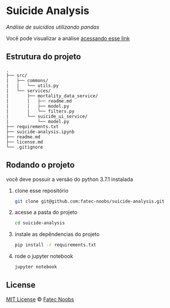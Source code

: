 # Suicide Analysis 

*Análise de suicídios utilizando pandas*

Você pode visualizar a análise [acessando esse link](https://fatec-noobs.github.io/suicide_analysis/)


## Estrutura do projeto

    .
    ├── src/
    |   ├── commons/
    |   |   └── utils.py
    |   └── services/
    |       ├── mortality_data_service/
    |       |   ├── readme.md
    |       |   ├── model.py
    |       |   └── filters.py
    |       └── suicide_ui_service/
    |           └── model.py
    ├── requirements.txt
    ├── suicide-analysis.ipynb
    ├── readme.md
    ├── license.md
    └── .gitignore
    
    
## Rodando o projeto

você deve possuir a versão do python 3.7.1 instalada

1. clone esse repositório
    ````bash
    git clone git@github.com:fatec-noobs/suicide-analysis.git
    ````

2. acesse a pasta do projeto
    ````bash
    cd suicide-analysis
    ````

3. instale as depêndencias do projeto
    ````bash
    pip install -r requirements.txt
    ````
   
4. rode o jupyter notebook
    ````bash
    jupyter notebook
    ````
    
    
## License

[MIT License](https://github.com/fatec-noobs/suicide-analysis/blob/master/license.md) ©
[Fatec Noobs](https://github.com/fatec-noobs)
